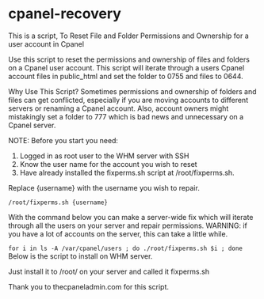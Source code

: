 # cpanel-recovery
This is a script, To Reset File and Folder Permissions and Ownership for a user account in Cpanel

Use this script to reset the permissions and ownership of files and folders on a Cpanel user account. This script will iterate through a users Cpanel account files in public_html and set the folder to 0755 and files to 0644.

Why Use This Script?
Sometimes permissions and ownership of folders and files can get conflicted, especially if you are moving accounts to different servers or renaming a Cpanel account. Also, account owners might mistakingly set a folder to 777 which is bad news and unnecessary on a Cpanel server.

NOTE: Before you start you need:

1. Logged in as root user to the WHM server with SSH
2. Know the user name for the account you wish to reset
3. Have already installed the fixperms.sh script at /root/fixperms.sh.

Replace {username} with the username you wish to repair.

`/root/fixperms.sh {username}`
<br>

With the command below you can make a server-wide fix which will iterate through all the users on your server and repair permissions. WARNING: if you have a lot of accounts on the server, this can take a little while.

`for i in ls -A /var/cpanel/users ; do ./root/fixperms.sh $i ; done`
Below is the script to install on WHM server.

Just install it to /root/ on your server and called it fixperms.sh

Thank you to thecpaneladmin.com for this script.
